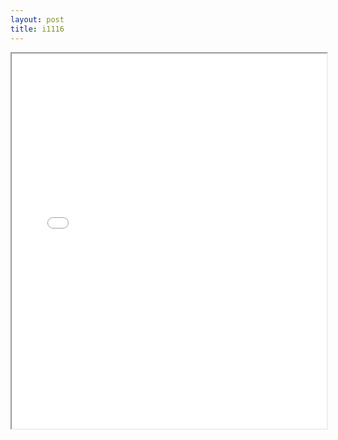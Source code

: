 ```yaml
---
layout: post
title: i1116
---
```


<div class="pdf-container">
<iframe src="/ea/assets/pdfs/i1116.pdf" height="600" width="100%" allowFullScreen="true"></iframe>
</div>

